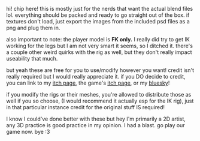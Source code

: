 hi! chip here! this is mostly just for the nerds that want the actual blend
files lol. everything should be packed and ready to go straight out of the box.
if textures don't load, just export the images from the included psd files as a
png and plug them in.

also important to note: the player model is **FK only.** I really did try to get
IK working for the legs but I am not very smart it seems, so I ditched it.
there's a couple other weird quirks with the rig as well, but they don't really impact useability that much.

but yeah these are free for you to use/modify however you want! credit isn't really
required but I would really appreciate it. if you DO decide to credit, you can
link to my [itch page](https://kitifulninesgames.itch.io), the game's [itch page](https://micearesocute.itch.io/link-unsure-if-confirmed),
or my [bluesky](https://bsky.app/profile/kitifulnines.com)!

if you modify the rigs or their meshes, you're allowed to distribute those as well if you so choose,
(I would recommend it actually esp for the IK rig), just in that particular instance credit for the original stuff IS required!

I know I could've done better with these but hey I'm primarily a 2D artist,
any 3D practice is good practice in my opinion. I had a blast. go play our game now. bye :3